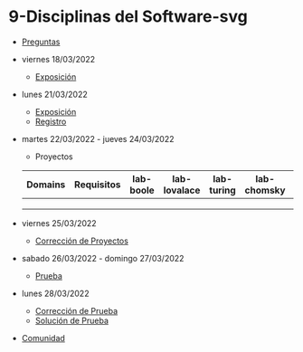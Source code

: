 # 9-Disciplinas del Software-svg

- [Preguntas](https://escuela.it/cursos/curso-recurrencia-desarrollo-software/clase/patron)
- viernes 18/03/2022
  - [Exposición](https://escuela.it/cursos/curso-recurrencia-desarrollo-software/clase/patron)
- lunes 21/03/2022
  - [Exposición](https://escuela.it/cursos/curso-recurrencia-desarrollo-software/clase/patron)
  - [Registro](https://forms.gle/pA2QvsW32P4KtTD77)
- martes 22/03/2022 - jueves 24/03/2022
  - Proyectos
  
  |Domains|Requisitos|lab-boole|lab-lovalace|lab-turing|lab-chomsky|lab-dijkstra|
  |-------|----------|---------|------------|----------|-----------|--------------|
  |       |          |         |            |          |           |              |
  |       |          |         |            |          |           |              |
  |       |          |         |            |          |           |              |
- viernes 25/03/2022
  - [Corrección de Proyectos](https://escuela.it/cursos/curso-recurrencia-desarrollo-software/clase/patron)
- sabado 26/03/2022 - domingo 27/03/2022
  - [Prueba](https://forms.gle/hB9UJoN2PYiexctH8)
- lunes 28/03/2022
  - [Corrección de Prueba](https://escuela.it/cursos/curso-recurrencia-desarrollo-software/clase/patron)
  - [Solución de Prueba](https://docs.google.com/spreadsheets/d/1Uwtqa5VdD5wK2X7eLgkS6_th16aPnsW8pa5Ft2TyLPo/edit#gid=0)
- [Comunidad](https://app.slack.com/client/T02S3KYD464/C02U2GQUQJC)